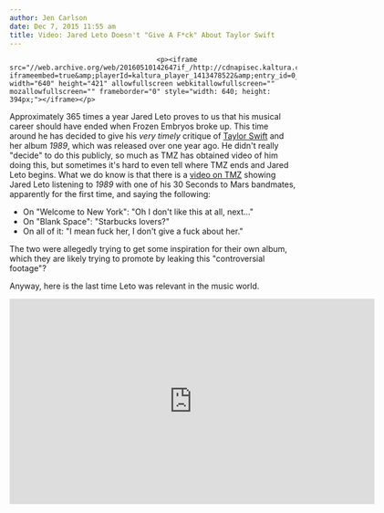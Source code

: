 ```yaml
---
author: Jen Carlson
date: Dec 7, 2015 11:55 am
title: Video: Jared Leto Doesn't "Give A F*ck" About Taylor Swift
---
```


	
										<p><iframe src="//web.archive.org/web/20160510142647if_/http://cdnapisec.kaltura.com/p/591531/sp/59153100/embedIframeJs/uiconf_id/6740162/partner_id/591531?iframeembed=true&amp;playerId=kaltura_player_1413478522&amp;entry_id=0_0tvw5l4w" width="640" height="421" allowfullscreen webkitallowfullscreen="" mozallowfullscreen="" frameborder="0" style="width: 640; height: 394px;"></iframe></p>

<p>Approximately 365 times a year Jared Leto proves to us that his musical career should have ended when Frozen Embryos broke up. This time around he has decided to give his <em>very timely</em> critique of <a href="https://web.archive.org/web/20160510142647/http://gothamist.com/tags/taylorswift">Taylor Swift</a> and her album <em>1989</em>, which was released over one year ago. He didn&apos;t really &quot;decide&quot; to do this publicly, so much as TMZ has obtained video of him doing this, but sometimes it&apos;s hard to even tell where TMZ ends and Jared Leto begins. What we do know is that there is a <a href="https://web.archive.org/web/20160510142647/http://www.tmz.com/2015/12/07/jared-leto-taylor-swift/">video on TMZ</a> showing Jared Leto listening to <em>1989</em> with one of his 30 Seconds to Mars bandmates, apparently for the first time, and saying the following: </p>

<ul><li>On &quot;Welcome to New York&quot;: &quot;Oh I don&apos;t like this at all, next...&quot;
</li><li>On &quot;Blank Space&quot;: &quot;Starbucks lovers?&quot;
</li><li>On all of it: &quot;I mean fuck her, I don&apos;t give a fuck about her.&quot;</li></ul>

<p>The two were allegedly trying to get some inspiration for their own album, which they are likely trying to promote by leaking this &quot;controversial footage&quot;?</p>

<p>Anyway, here is the last time Leto was relevant in the music world.</p>

<p><iframe width="640" height="360" src="https://web.archive.org/web/20160510142647if_/https://www.youtube.com/embed/IucL7_szrHw?controls=0" frameborder="0" allowfullscreen></iframe></p>					
										
									
				